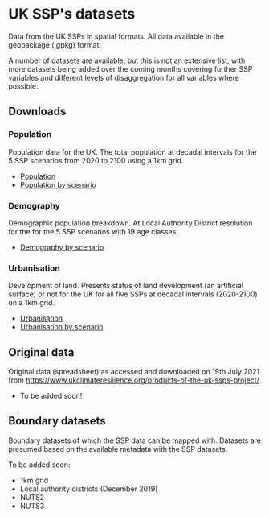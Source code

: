 # UK SSP's datasets
Data from the UK SSPs in spatial formats. All data available in the geopackage (.gpkg) format. 

A number of datasets are available, but this is not an extensive list, with more datasets being added over the coming months covering further SSP variables and different levels of disaggregation for all variables where possible.


## Downloads
<h3>Population</h3>
Population data for the UK. The total population at decadal intervals for the 5 SSP scenarios from 2020 to 2100 using a 1km grid. 
<ul>
    <li><a href="https://newcastle-my.sharepoint.com/:u:/g/personal/ncr48_newcastle_ac_uk/EcdKCGVkgZNBgX03mjIUq-QBt6wClMONME9UTgAuebBQ-g?e=UnMDpy">Population</a>
    <li><a href="https://newcastle-my.sharepoint.com/:u:/g/personal/ncr48_newcastle_ac_uk/EZLg_JUqIDhPoU-BExMJ1LgBs7tbGzd6blE6Mlax9Aqg3g?e=DkSZ7M">Population by scenario</a>
</ul>

<h3>Demography</h3>
Demographic population breakdown. At Local Authority District resolution for the for the 5 SSP scenarios with 19 age classes.
<ul>
    <li><a href="https://newcastle-my.sharepoint.com/:u:/g/personal/ncr48_newcastle_ac_uk/EfR4eRQX2PNNrhwDke955rYBxWa64NVtapZte_oT9yqHDQ?e=iFjMl7">Demography by scenario</a>
</ul>
  
<h3>Urbanisation</h3>
Development of land. Presents status of land development (an artificial surface) or not for the UK for all five SSPs at decadal intervals (2020-2100) on a 1km grid.
<ul>
    <li><a href="https://newcastle-my.sharepoint.com/:u:/g/personal/ncr48_newcastle_ac_uk/EeUXQuRTpd5Bh5f9UrvPtWABn800v12t-yO8LQf1l9vXjw?e=vTPxj4">Urbanisation</a>
    <li><a href="https://newcastle-my.sharepoint.com/:u:/g/personal/ncr48_newcastle_ac_uk/EbcbbaXaU3JDvZYOIvs4gWcB33s9NUpVv_CyNkbKms9fCw?e=rRKwkB">Urbanisation by scenario</a>
</ul>

## Original data
Original data (spreadsheet) as accessed and downloaded on 19th July 2021 from https://www.ukclimateresilience.org/products-of-the-uk-ssps-project/
- To be added soon!

## Boundary datasets
Boundary datasets of which the SSP data can be mapped with. Datasets are presumed based on the available metadata with the SSP datasets.

To be added soon:
- 1km grid
- Local authority districts (December 2019)
- NUTS2
- NUTS3
